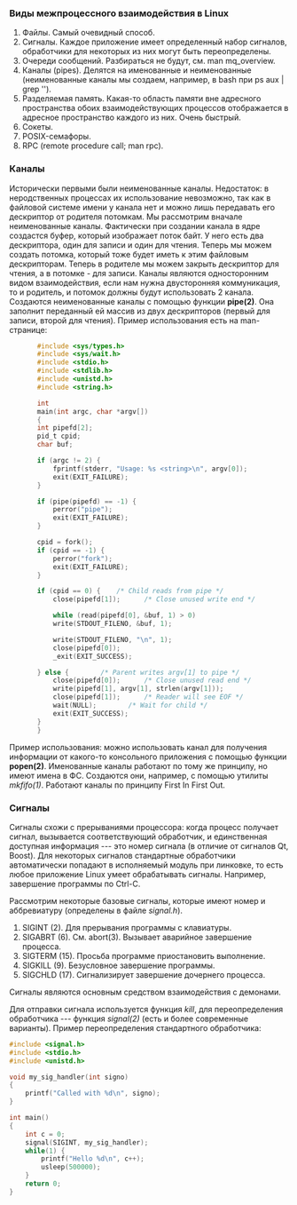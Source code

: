 ### Виды межпроцессного взаимодействия в Linux

1. Файлы. Самый очевидный способ.
2. Сигналы. Каждое приложение имеет определенный набор сигналов, обработчики для некоторых из них могут быть переопределены.
3. Очереди сообщений. Разбираться не будут, см. man mq_overview.
4. Каналы (pipes). Делятся на именованные и неименованные (неименованные каналы мы создаем, например, в bash при ps aux | grep '').
5. Разделяемая память. Какая-то область памяти вне адресного пространства обоих взаимодействующих процессов отображается в адресное пространство каждого из них. Очень быстрый.
6. Сокеты.
7. POSIX-семафоры.
8. RPC (remote procedure call; man rpc).

### Каналы

Исторически первыми были неименованные каналы. Недостаток: в неродственных процессах их использование невозможно, так как в файловой системе имени у канала нет и можно лишь передавать его дескриптор от родителя потомкам.
Мы рассмотрим вначале неименованные каналы. Фактически при создании канала в ядре создастся буфер, который изображает поток байт. У него есть два дескриптора, один для записи и один для чтения. Теперь мы можем создать потомка, который тоже будет иметь к этим файловым дескрипторам. Теперь в родителе мы можем закрыть дескриптор для чтения, а в потомке - для записи. 
Каналы являются односторонним видом взаимодействия, если нам нужна двусторонняя коммуникация, то и родитель, и потомок должны будут использовать 2 канала.
Создаются неименованные каналы с помощью функции **pipe(2)**. Она заполнит переданный ей массив из двух дескрипторов (первый для записи, второй для чтения). Пример использования есть на man-странице:
```c
       #include <sys/types.h>
       #include <sys/wait.h>
       #include <stdio.h>
       #include <stdlib.h>
       #include <unistd.h>
       #include <string.h>

       int
       main(int argc, char *argv[])
       {
	   int pipefd[2];
	   pid_t cpid;
	   char buf;

	   if (argc != 2) {
	       fprintf(stderr, "Usage: %s <string>\n", argv[0]);
	       exit(EXIT_FAILURE);
	   }

	   if (pipe(pipefd) == -1) {
	       perror("pipe");
	       exit(EXIT_FAILURE);
	   }

	   cpid = fork();
	   if (cpid == -1) {
	       perror("fork");
	       exit(EXIT_FAILURE);
	   }

	   if (cpid == 0) {    /* Child reads from pipe */
	       close(pipefd[1]);	  /* Close unused write end */

	       while (read(pipefd[0], &buf, 1) > 0)
		   write(STDOUT_FILENO, &buf, 1);

	       write(STDOUT_FILENO, "\n", 1);
	       close(pipefd[0]);
	       _exit(EXIT_SUCCESS);

	   } else {	       /* Parent writes argv[1] to pipe */
	       close(pipefd[0]);	  /* Close unused read end */
	       write(pipefd[1], argv[1], strlen(argv[1]));
	       close(pipefd[1]);	  /* Reader will see EOF */
	       wait(NULL);		  /* Wait for child */
	       exit(EXIT_SUCCESS);
	   }
       }
```
Пример использования: можно использовать канал для получения информации от какого-то консольного приложения с помощью функции **popen(2)**.
Именованные каналы работают по тому же принципу, но имеют имена в ФС. Создаются они, например, с помощью утилиты *mkfifo(1)*.
Работают каналы по принципу First In First Out.

### Сигналы

Сигналы схожи с прерываниями процессора: когда процесс получает сигнал, вызывается соответствующий обработчик, и единственная доступная информация --- это номер сигнала (в отличие от сигналов Qt, Boost). Для некоторых сигналов стандартные обработчики автоматически попадают в исполняемый модуль при линковке, то есть любое приложение Linux умеет обрабатывать сигналы. Например, завершение программы по Ctrl-C. 

Рассмотрим некоторые базовые сигналы, которые имеют номер и аббревиатуру (определены в файле *signal.h*).
1. SIGINT (2). Для прерывания программы с клавиатуры. 
2. SIGABRT (6). См. abort(3). Вызывает аварийное завершение процесса.
3. SIGTERM (15). Просьба программе приостановить выполнение.
4. SIGKILL (9). Безусловное завершение программы.
5. SIGCHLD (17). Сигнализирует завершение дочернего процесса.

Сигналы являются основным средством взаимодействия с демонами.

Для отправки сигнала используется функция *kill*, для переопределения обработчика --- функция *signal(2)* (есть и более современные варианты).
Пример переопределения стандартного обработчика:
```c
#include <signal.h>
#include <stdio.h>
#include <unistd.h>

void my_sig_handler(int signo)
{
    printf("Called with %d\n", signo);
}

int main()
{
    int c = 0;
    signal(SIGINT, my_sig_handler);
    while(1) {
        printf("Hello %d\n", c++);
        usleep(500000);
    }
    return 0;
}
```
